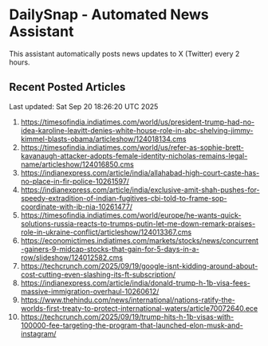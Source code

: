 # DailySnap - Automated News Assistant

This assistant automatically posts news updates to X (Twitter) every 2 hours.

## Recent Posted Articles

Last updated: Sat Sep 20 18:26:20 UTC 2025

1. https://timesofindia.indiatimes.com/world/us/president-trump-had-no-idea-karoline-leavitt-denies-white-house-role-in-abc-shelving-jimmy-kimmel-blasts-obama/articleshow/124018134.cms
2. https://timesofindia.indiatimes.com/world/us/refer-as-sophie-brett-kavanaugh-attacker-adopts-female-identity-nicholas-remains-legal-name/articleshow/124016850.cms
3. https://indianexpress.com/article/india/allahabad-high-court-caste-has-no-place-in-fir-police-10261597/
4. https://indianexpress.com/article/india/exclusive-amit-shah-pushes-for-speedy-extradition-of-indian-fugitives-cbi-told-to-frame-sop-coordinate-with-ib-nia-10261477/
5. https://timesofindia.indiatimes.com/world/europe/he-wants-quick-solutions-russia-reacts-to-trumps-putin-let-me-down-remark-praises-role-in-ukraine-conflict/articleshow/124013367.cms
6. https://economictimes.indiatimes.com/markets/stocks/news/concurrent-gainers-9-midcap-stocks-that-gain-for-5-days-in-a-row/slideshow/124012582.cms
7. https://techcrunch.com/2025/09/19/google-isnt-kidding-around-about-cost-cutting-even-slashing-its-ft-subscription/
8. https://indianexpress.com/article/india/donald-trump-h-1b-visa-fees-massive-immigration-overhaul-10260612/
9. https://www.thehindu.com/news/international/nations-ratify-the-worlds-first-treaty-to-protect-international-waters/article70072640.ece
10. https://techcrunch.com/2025/09/19/trump-hits-h-1b-visas-with-100000-fee-targeting-the-program-that-launched-elon-musk-and-instagram/
